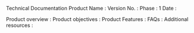 Technical Documentation 
Product Name : 
Version No. : 
Phase : 1
Date :


Product overview :
Product objectives :
Product Features :
FAQs :
Additional resources :
